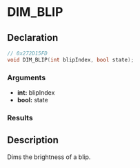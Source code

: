 # DIM_BLIP

## Declaration
```cpp
// 0x272D15FD
void DIM_BLIP(int blipIndex, bool state);
```

### Arguments
- **int:** blipIndex
- **bool:** state

### Results

## Description
Dims the brightness of a blip.